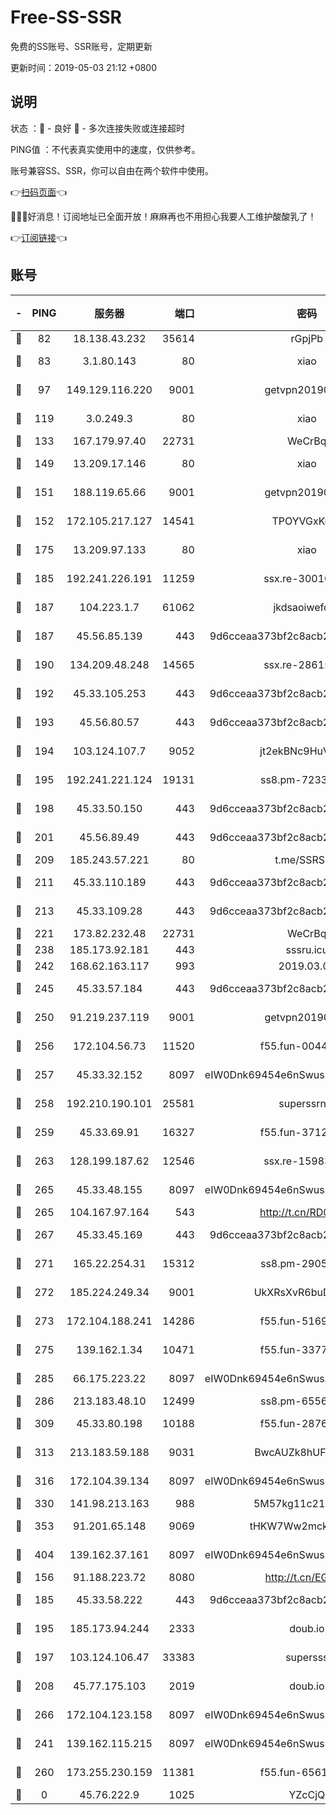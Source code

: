 # Free-SS-SSR

免费的SS账号、SSR账号，定期更新

更新时间：2019-05-03 21:12 +0800

## 说明

状态     ：🙂 - 良好 🙁 - 多次连接失败或连接超时

PING值   ：不代表真实使用中的速度，仅供参考。

账号兼容SS、SSR，你可以自由在两个软件中使用。

👉[扫码页面](https://liesauer.github.io/Free-SS-SSR/)👈

🎉🎉🎉好消息！订阅地址已全面开放！麻麻再也不用担心我要人工维护酸酸乳了！

👉[订阅链接](https://www.liesauer.net/yogurt/subscribe?ACCESS_TOKEN=DAYxR3mMaZAsaqUb)👈

## 账号

|-|PING|服务器|端口|密码|加密方式|区域|
|:----:|:----:|:-----:|-----:|:----:|:----:|:----:|
|🙂|82|18.138.43.232|35614|rGpjPb|rc4-md5|SG|
|🙂|83|3.1.80.143|80|xiao|aes-128-ctr|SG|
|🙂|97|149.129.116.220|9001|getvpn20190501|aes-256-cfb|CN|
|🙂|119|3.0.249.3|80|xiao|aes-128-ctr|SG|
|🙂|133|167.179.97.40|22731|WeCrBq|rc4-md5|JP|
|🙂|149|13.209.17.146|80|xiao|aes-128-ctr|KR|
|🙂|151|188.119.65.66|9001|getvpn20190501|aes-256-cfb|RU|
|🙂|152|172.105.217.127|14541|TPOYVGxKglpi|aes-256-cfb|JP|
|🙂|175|13.209.97.133|80|xiao|aes-128-ctr|KR|
|🙂|185|192.241.226.191|11259|ssx.re-30010027|aes-256-cfb|US|
|🙂|187|104.223.1.7|61062|jkdsaoiwefdsa|aes-256-cfb|US|
|🙂|187|45.56.85.139|443|9d6cceaa373bf2c8acb22e60b6a58be6|aes-256-cfb|US|
|🙂|190|134.209.48.248|14565|ssx.re-28615539|aes-256-cfb|US|
|🙂|192|45.33.105.253|443|9d6cceaa373bf2c8acb22e60b6a58be6|aes-256-cfb|US|
|🙂|193|45.56.80.57|443|9d6cceaa373bf2c8acb22e60b6a58be6|aes-256-cfb|US|
|🙂|194|103.124.107.7|9052|jt2ekBNc9HuVtm2a|aes-256-cfb|US|
|🙂|195|192.241.221.124|19131|ss8.pm-72336490|aes-256-cfb|US|
|🙂|198|45.33.50.150|443|9d6cceaa373bf2c8acb22e60b6a58be6|aes-256-cfb|US|
|🙂|201|45.56.89.49|443|9d6cceaa373bf2c8acb22e60b6a58be6|aes-256-cfb|US|
|🙂|209|185.243.57.221|80|t.me/SSRSUB|rc4-md5|US|
|🙂|211|45.33.110.189|443|9d6cceaa373bf2c8acb22e60b6a58be6|aes-256-cfb|US|
|🙂|213|45.33.109.28|443|9d6cceaa373bf2c8acb22e60b6a58be6|aes-256-cfb|US|
|🙂|221|173.82.232.48|22731|WeCrBq|rc4-md5|US|
|🙂|238|185.173.92.181|443|sssru.icu|rc4-md5|RU|
|🙂|242|168.62.163.117|993|2019.03.07|rc4-md5|US|
|🙂|245|45.33.57.184|443|9d6cceaa373bf2c8acb22e60b6a58be6|aes-256-cfb|US|
|🙂|250|91.219.237.119|9001|getvpn20190501|aes-256-cfb|HU|
|🙂|256|172.104.56.73|11520|f55.fun-00449443|aes-256-cfb|SG|
|🙂|257|45.33.32.152|8097|eIW0Dnk69454e6nSwuspv9DmS201tQ0D|aes-256-cfb|US|
|🙂|258|192.210.190.101|25581|superssrnet|aes-256-cfb|US|
|🙂|259|45.33.69.91|16327|f55.fun-37122804|aes-256-cfb|US|
|🙂|263|128.199.187.62|12546|ssx.re-15983525|aes-256-cfb|SG|
|🙂|265|45.33.48.155|8097|eIW0Dnk69454e6nSwuspv9DmS201tQ0D|aes-256-cfb|US|
|🙂|265|104.167.97.164|543|http://t.cn/RD0D7sx|rc4-md5|CA|
|🙂|267|45.33.45.169|443|9d6cceaa373bf2c8acb22e60b6a58be6|aes-256-cfb|US|
|🙂|271|165.22.254.31|15312|ss8.pm-29059283|aes-256-cfb|SG|
|🙂|272|185.224.249.34|9001|UkXRsXvR6buDMG2Y|aes-256-cfb|RU|
|🙂|273|172.104.188.241|14286|f55.fun-51694485|aes-256-cfb|SG|
|🙂|275|139.162.1.34|10471|f55.fun-33770153|aes-256-cfb|SG|
|🙂|285|66.175.223.22|8097|eIW0Dnk69454e6nSwuspv9DmS201tQ0D|aes-256-cfb|US|
|🙂|286|213.183.48.10|12499|ss8.pm-65564582|rc4-md5|RU|
|🙂|309|45.33.80.198|10188|f55.fun-28764269|aes-256-cfb|US|
|🙂|313|213.183.59.188|9031|BwcAUZk8hUFAkDGN|aes-256-cfb|NL|
|🙂|316|172.104.39.134|8097|eIW0Dnk69454e6nSwuspv9DmS201tQ0D|aes-256-cfb|SG|
|🙂|330|141.98.213.163|988|5M57kg11c214qDmK|chacha20|KR|
|🙂|353|91.201.65.148|9069|tHKW7Ww2mck9CHQG|aes-256-cfb|IT|
|🙂|404|139.162.37.161|8097|eIW0Dnk69454e6nSwuspv9DmS201tQ0D|aes-256-cfb|SG|
|🙂|156|91.188.223.72|8080|http://t.cn/EGJIyrl|rc4-md5|RU|
|🙂|185|45.33.58.222|443|9d6cceaa373bf2c8acb22e60b6a58be6|aes-256-cfb|US|
|🙂|195|185.173.94.244|2333|doub.io|aes-128-ctr|RU|
|🙂|197|103.124.106.47|33383|supersss|aes-256-cfb|US|
|🙂|208|45.77.175.103|2019|doub.io|aes-128-ctr|SG|
|🙂|266|172.104.123.158|8097|eIW0Dnk69454e6nSwuspv9DmS201tQ0D|aes-256-cfb|JP|
|🙁|241|139.162.115.215|8097|eIW0Dnk69454e6nSwuspv9DmS201tQ0D|aes-256-cfb|JP|
|🙁|260|173.255.230.159|11381|f55.fun-65612968|aes-256-cfb|US|
|🙁|0|45.76.222.9|1025|YZcCjQ|rc4-md5|JP|
